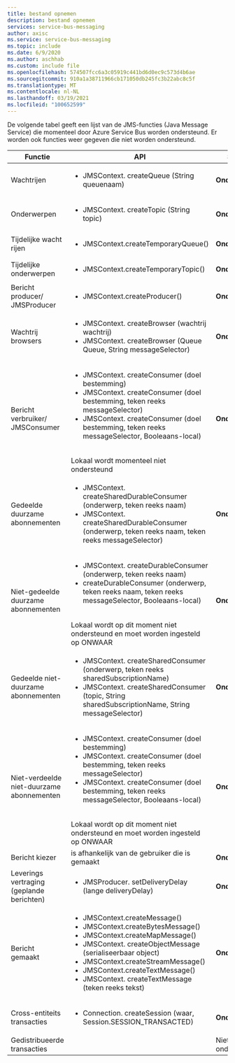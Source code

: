 ```yaml
---
title: bestand opnemen
description: bestand opnemen
services: service-bus-messaging
author: axisc
ms.service: service-bus-messaging
ms.topic: include
ms.date: 6/9/2020
ms.author: aschhab
ms.custom: include file
ms.openlocfilehash: 574507fcc6a3c05919c441bd6d0ec9c573d4b6ae
ms.sourcegitcommit: 910a1a38711966cb171050db245fc3b22abc8c5f
ms.translationtype: MT
ms.contentlocale: nl-NL
ms.lasthandoff: 03/19/2021
ms.locfileid: "100652599"
---
```

De volgende tabel geeft een lijst van de JMS-functies (Java Message Service) die momenteel door Azure Service Bus worden ondersteund. Er worden ook functies weer gegeven die niet worden ondersteund.


| Functie | API |Status |
|---|---|---|
| Wachtrijen   | <ul> <li> JMSContext. createQueue (String queuenaam) </li> </ul>| **Ondersteund** |
| Onderwerpen   | <ul> <li> JMSContext. createTopic (String topic) </li> </ul>| **Ondersteund** |
| Tijdelijke wacht rijen |<ul> <li> JMSContext.createTemporaryQueue() </li> </ul>| **Ondersteund** |
| Tijdelijke onderwerpen |<ul> <li> JMSContext.createTemporaryTopic() </li> </ul>| **Ondersteund** |
| Bericht producer/<br/> JMSProducer |<ul> <li> JMSContext.createProducer() </li> </ul>| **Ondersteund** |
| Wachtrij browsers |<ul> <li> JMSContext. createBrowser (wachtrij wachtrij) </li> <li> JMSContext. createBrowser (Queue Queue, String messageSelector) </li> </ul> | **Ondersteund** |
| Bericht verbruiker/ <br/> JMSConsumer | <ul> <li> JMSContext. createConsumer (doel bestemming) </li> <li> JMSContext. createConsumer (doel bestemming, teken reeks messageSelector) </li> <li> JMSContext. createConsumer (doel bestemming, teken reeks messageSelector, Booleaans-local)</li> </ul>  <br/> Lokaal wordt momenteel niet ondersteund | **Ondersteund** |
| Gedeelde duurzame abonnementen | <ul> <li> JMSContext. createSharedDurableConsumer (onderwerp, teken reeks naam) </li> <li> JMSContext. createSharedDurableConsumer (onderwerp, teken reeks naam, teken reeks messageSelector) </li> </ul>| **Ondersteund**|
| Niet-gedeelde duurzame abonnementen | <ul> <li> JMSContext. createDurableConsumer (onderwerp, teken reeks naam) </li> <li> createDurableConsumer (onderwerp, teken reeks naam, teken reeks messageSelector, Booleaans-local) </li> </ul> <br/> Lokaal wordt op dit moment niet ondersteund en moet worden ingesteld op ONWAAR | **Ondersteund** |
| Gedeelde niet-duurzame abonnementen |<ul> <li> JMSContext. createSharedConsumer (onderwerp, teken reeks sharedSubscriptionName) </li> <li> JMSContext. createSharedConsumer (topic, String sharedSubscriptionName, String messageSelector) </li> </ul> | **Ondersteund** |
| Niet-verdeelde niet-duurzame abonnementen |<ul> <li> JMSContext. createConsumer (doel bestemming) </li> <li> JMSContext. createConsumer (doel bestemming, teken reeks messageSelector) </li> <li> JMSContext. createConsumer (doel bestemming, teken reeks messageSelector, Booleaans-local) </li> </ul> <br/> Lokaal wordt op dit moment niet ondersteund en moet worden ingesteld op ONWAAR | **Ondersteund** |
| Bericht kiezer | is afhankelijk van de gebruiker die is gemaakt | **Ondersteund** |
| Leverings vertraging (geplande berichten) | <ul> <li> JMSProducer. setDeliveryDelay (lange deliveryDelay) </li> </ul>|**Ondersteund**|
| Bericht gemaakt |<ul> <li> JMSContext.createMessage() </li> <li> JMSContext.createBytesMessage() </li> <li> JMSContext.createMapMessage() </li> <li> JMSContext. createObjectMessage (serialiseerbaar object) </li> <li> JMSContext.createStreamMessage() </li> <li> JMSContext.createTextMessage() </li> <li> JMSContext. createTextMessage (teken reeks tekst) </li> </ul>| **Ondersteund** |
| Cross-entiteits transacties |<ul> <li> Connection. createSession (waar, Session.SESSION_TRANSACTED) </li> </ul> | **Ondersteund** |
| Gedistribueerde transacties || Niet ondersteund |
